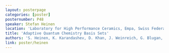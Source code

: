 ```yaml
---
layout: posterpage
categories: [poster]
posternumber: P48
speaker: Stefan Heinen
location: 'Laboratory for High Performance Ceramics, Empa, Swiss Federal Laboratories for Materials Science and Technology, 8600 Dübendorf'
title: 'Adaptive Quantum Chemistry Basis Sets'
authors: 'S. Heinen, K. Karandashev, D. Khan, J. Weinreich, G. Blugan, A. O. von Lilienfeld'
link: poster/heinen
---
```

